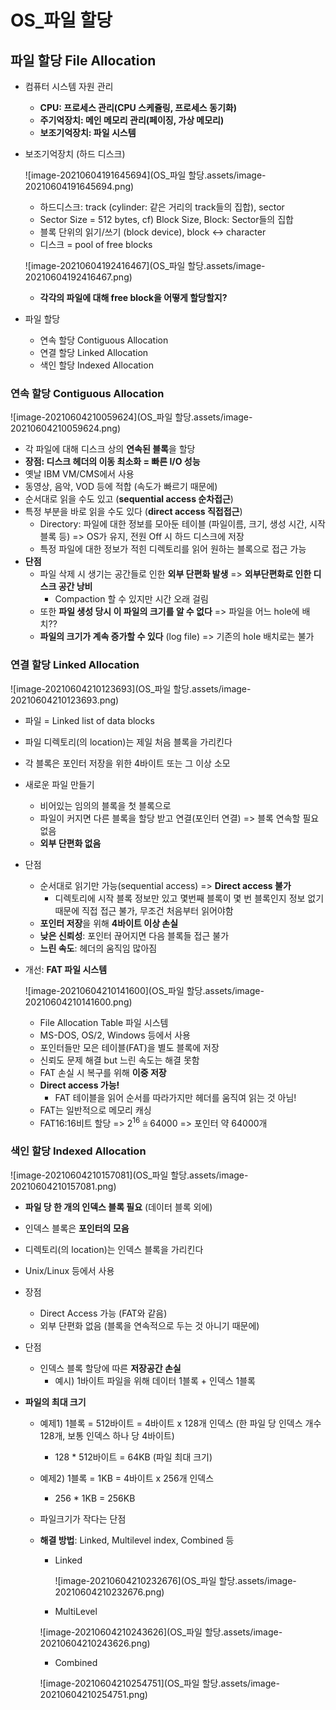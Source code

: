 # OS_파일 할당

## 파일 할당 File Allocation

- 컴퓨터 시스템 자원 관리

  - **CPU: 프로세스 관리(CPU 스케쥴링, 프로세스 동기화)**
  - **주기억장치: 메인 메모리 관리(페이징, 가상 메모리)**
  - **보조기억장치: 파일 시스템**

  

- 보조기억장치 (하드 디스크)

  ![image-20210604191645694](OS_파일 할당.assets/image-20210604191645694.png)

  - 하드디스크: track (cylinder: 같은 거리의 track들의 집합), sector
  - Sector Size = 512 bytes, cf) Block Size, Block: Sector들의 집합
  - 블록 단위의 읽기/쓰기 (block device), block ↔ character
  - 디스크 = pool of free blocks

  ![image-20210604192416467](OS_파일 할당.assets/image-20210604192416467.png)

  - **각각의 파일에 대해 free block을 어떻게 할당할지?**



- 파일 할당
  - 연속 할당 Contiguous Allocation
  - 연결 할당 Linked Allocation
  - 색인 할당 Indexed Allocation



### 연속 할당 Contiguous Allocation

![image-20210604210059624](OS_파일 할당.assets/image-20210604210059624.png)

- 각 파일에 대해 디스크 상의 **연속된 블록**을 할당
- **장점: 디스크 헤더의 이동 최소화 = 빠른 I/O 성능**
- 옛날 IBM VM/CMS에서 사용
- 동영상, 음악, VOD 등에 적합 (속도가 빠르기 때문에)
- 순서대로 읽을 수도 있고 (**sequential access 순차접근**)
- 특정 부분을 바로 읽을 수도 있다 (**direct access 직접접근**)
  - Directory: 파일에 대한 정보를 모아둔 테이블 (파일이름, 크기, 생성 시간, 시작 블록 등) => OS가 유지, 전원 Off 시 하드 디스크에 저장
  - 특정 파일에 대한 정보가 적힌 디렉토리를 읽어 원하는 블록으로 접근 가능
- **단점**
  - 파일 삭제 시 생기는 공간들로 인한 **외부 단편화 발생** => **외부단편화로 인한 디스크 공간 낭비**
    - Compaction 할 수 있지만 시간 오래 걸림
  - 또한 **파일 생성 당시 이 파일의 크기를 알 수 없다** => 파일을 어느 hole에 배치??
  - **파일의 크기가 계속 증가할 수 있다** (log file) => 기존의 hole 배치로는 불가



### 연결 할당 Linked Allocation

![image-20210604210123693](OS_파일 할당.assets/image-20210604210123693.png)

- 파일 = Linked list of data blocks
- 파일 디렉토리(의 location)는 제일 처음 블록을 가리킨다
- 각 블록은 포인터 저장을 위한 4바이트 또는 그 이상 소모



- 새로운 파일 만들기

  - 비어있는 임의의 블록을 첫 블록으로
  - 파일이 커지면 다른 블록을 할당 받고 연결(포인터 연결) => 블록 연속할 필요 없음
  - **외부 단편화 없음**

  

- 단점

  - 순서대로 읽기만 가능(sequential access) => **Direct access 불가**
    - 디렉토리에 시작 블록 정보만 있고 몇번째 블록이 몇 번 블록인지 정보 없기 때문에 직접 접근 불가, 무조건 처음부터 읽어야함
  - **포인터 저장**을 위해 **4바이트 이상 손실**
  - **낮은 신뢰성**: 포인터 끊어지면 다음 블록들 접근 불가
  - **느린 속도**: 헤더의 움직임 많아짐



- 개선: **FAT 파일 시스템**

  ![image-20210604210141600](OS_파일 할당.assets/image-20210604210141600.png)

  - File Allocation Table 파일 시스템
  - MS-DOS, OS/2, Windows 등에서 사용
  - 포인터들만 모은 테이블(FAT)을 별도 블록에 저장
  - 신뢰도 문제 해결 but 느린 속도는 해결 못함
  - FAT 손실 시 복구를 위해 **이중 저장**
  - **Direct access 가능!**
    - FAT 테이블을 읽어 순서를 따라가지만 헤더를 움직여 읽는 것 아님!
  - FAT는 일반적으로 메모리 캐싱
  - FAT16:16비트 할당 => 2<sup>16</sup> ⩭ 64000 => 포인터 약 64000개





### 색인 할당 Indexed Allocation

![image-20210604210157081](OS_파일 할당.assets/image-20210604210157081.png)

- **파일 당 한 개의 인덱스 블록 필요** (데이터 블록 외에)
- 인덱스 블록은 **포인터의 모음**
- 디렉토리(의 location)는 인덱스 블록을 가리킨다
- Unix/Linux 등에서 사용



- 장점
  - Direct Access 가능 (FAT와 같음)
  - 외부 단편화 없음 (블록을 연속적으로 두는 것 아니기 때문에)



- 단점
  - 인덱스 블록 할당에 따른 **저장공간 손실**
    - 예시) 1바이트 파일을 위해 데이터 1블록 + 인덱스 1블록



- **파일의 최대 크기**

  - 예제1) 1블록 = 512바이트 = 4바이트 x 128개 인덱스 (한 파일 당 인덱스 개수 128개, 보통 인덱스 하나 당 4바이트)

    - 128 * 512바이트 = 64KB (파일 최대 크기)

  - 예제2) 1블록 = 1KB = 4바이트 x 256개 인덱스

    - 256 * 1KB = 256KB

  - 파일크기가 작다는 단점

  - **해결 방법**: Linked, Multilevel index, Combined 등
  
    - Linked
  
      ![image-20210604210232676](OS_파일 할당.assets/image-20210604210232676.png)
  
    - MultiLevel
  
    ![image-20210604210243626](OS_파일 할당.assets/image-20210604210243626.png)
  
    - Combined
  
    ![image-20210604210254751](OS_파일 할당.assets/image-20210604210254751.png)